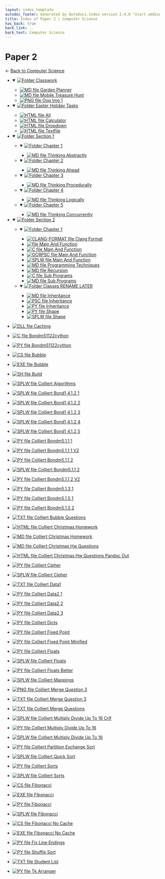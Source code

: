 ```yaml
---
layout: index_template
autodoc_footer: Generated by AutoDocs.index version 2.4.0 "start adding backlinks" ⓒ Starwort, 2020
title: Index of Paper 2 | Computer Science
has_back: true
back_link: ..
back_text: Computer Science
---
```


# **Paper 2**

← [Back to Computer Science](..)

- <details open><summary><a href='./classwork'><img title='Folder' src='https://starwort.github.io/computer-science/icon-folder.png'> Classwork</a></summary>

  - [![MD file](https://img.icons8.com/windows/512/03dac6/regular-document.png) Garden Planner](./classwork/garden_planner.html)
  - [![MD file](https://img.icons8.com/windows/512/03dac6/regular-document.png) Mobile Treasure Hunt](./classwork/mobile_treasure_hunt.html)
  - [![PNG file](https://img.icons8.com/windows/512/03dac6/image-document.png) Oop Img 1](./classwork/oop_img_1.png)

  </details>
- <details open><summary><a href='./easter_holiday_tasks'><img title='Folder' src='https://starwort.github.io/computer-science/icon-folder.png'> Easter Holiday Tasks</a></summary>

  - [![HTML file](https://img.icons8.com/windows/512/03dac6/regular-document.png) All](./easter_holiday_tasks/all.html)
  - [![HTML file](https://img.icons8.com/windows/512/03dac6/regular-document.png) Calculator](./easter_holiday_tasks/calculator.html)
  - [![HTML file](https://img.icons8.com/windows/512/03dac6/regular-document.png) Dropdown](./easter_holiday_tasks/dropdown.html)
  - [![HTML file](https://img.icons8.com/windows/512/03dac6/regular-document.png) Textfile](./easter_holiday_tasks/textfile.html)

  </details>
- <details open><summary><a href='././section_1'><img title='Folder' src='https://starwort.github.io/computer-science/icon-folder.png'> Section 1</a></summary>

  - <details open><summary><a href='./section_1/chapter_1'><img title='Folder' src='https://starwort.github.io/computer-science/icon-folder.png'> Chapter 1</a></summary>

    - [![MD file](https://img.icons8.com/windows/512/03dac6/regular-document.png) Thinking Abstractly](./section_1/chapter_1/thinking_abstractly.html)

    </details>
  - <details open><summary><a href='./section_1/chapter_2'><img title='Folder' src='https://starwort.github.io/computer-science/icon-folder.png'> Chapter 2</a></summary>

    - [![MD file](https://img.icons8.com/windows/512/03dac6/regular-document.png) Thinking Ahead](./section_1/chapter_2/thinking_ahead.html)

    </details>
  - <details open><summary><a href='./section_1/chapter_3'><img title='Folder' src='https://starwort.github.io/computer-science/icon-folder.png'> Chapter 3</a></summary>

    - [![MD file](https://img.icons8.com/windows/512/03dac6/regular-document.png) Thinking Procedurally](./section_1/chapter_3/thinking_procedurally.html)

    </details>
  - <details open><summary><a href='./section_1/chapter_4'><img title='Folder' src='https://starwort.github.io/computer-science/icon-folder.png'> Chapter 4</a></summary>

    - [![MD file](https://img.icons8.com/windows/512/03dac6/regular-document.png) Thinking Logically](./section_1/chapter_4/thinking_logically.html)

    </details>
  - <details open><summary><a href='./section_1/chapter_5'><img title='Folder' src='https://starwort.github.io/computer-science/icon-folder.png'> Chapter 5</a></summary>

    - [![MD file](https://img.icons8.com/windows/512/03dac6/regular-document.png) Thinking Concurrently](./section_1/chapter_5/thinking_concurrently.html)

    </details>

  </details>
- <details open><summary><a href='././section_2'><img title='Folder' src='https://starwort.github.io/computer-science/icon-folder.png'> Section 2</a></summary>

  - <details open><summary><a href='./section_2/chapter_1'><img title='Folder' src='https://starwort.github.io/computer-science/icon-folder.png'> Chapter 1</a></summary>

    - [![CLANG-FORMAT file](https://img.icons8.com/windows/512/03dac6/file-configuration.png) Clang Format](./section_2/chapter_1/.clang-format)
    - [![ file](https://img.icons8.com/windows/512/03dac6/binary-file.png) Main And Function](./section_2/chapter_1/main_and_function)
    - [![C file](https://img.icons8.com/windows/512/03dac6/c.png) Main And Function](./section_2/chapter_1/main_and_function.c)
    - [![OCRPSC file](https://img.icons8.com/windows/512/03dac6/code-file.png) Main And Function](./section_2/chapter_1/main_and_function.ocrpsc)
    - [![SPLW file](https://starwort.github.io/computer-science/icon-splw.png) Main And Function](./section_2/chapter_1/main_and_function.splw)
    - [![MD file](https://img.icons8.com/windows/512/03dac6/regular-document.png) Programming Techniques](./section_2/chapter_1/programming_techniques.html)
    - [![MD file](https://img.icons8.com/windows/512/03dac6/regular-document.png) Recursion](./section_2/chapter_1/recursion.html)
    - [![C file](https://img.icons8.com/windows/512/03dac6/c.png) Sub Programs](./section_2/chapter_1/sub_programs.c)
    - [![MD file](https://img.icons8.com/windows/512/03dac6/regular-document.png) Sub Programs](./section_2/chapter_1/sub_programs.html)

    </details>
  - <details open><summary><a href='./section_2/classes_RENAME_LATER'><img title='Folder' src='https://starwort.github.io/computer-science/icon-folder.png'> Classes RENAME LATER</a></summary>

    - [![MD file](https://img.icons8.com/windows/512/03dac6/regular-document.png) Inheritance](./section_2/classes_RENAME_LATER/inheritance.html)
    - [![PSC file](https://img.icons8.com/windows/512/03dac6/code-file.png) Inheritance](./section_2/classes_RENAME_LATER/inheritance.psc)
    - [![PY file](https://img.icons8.com/windows/512/03dac6/py.png) Inheritance](./section_2/classes_RENAME_LATER/inheritance.py)
    - [![PY file](https://img.icons8.com/windows/512/03dac6/py.png) Shape](./section_2/classes_RENAME_LATER/shape.py)
    - [![SPLW file](https://starwort.github.io/computer-science/icon-splw.png) Shape](./section_2/classes_RENAME_LATER/shape.splw)

    </details>

  </details>
- [![DLL file](https://img.icons8.com/windows/512/03dac6/dll.png) Caching](./Caching.dll)
- [![C file](https://img.icons8.com/windows/512/03dac6/c.png) Bondm51122cython](./bondm51122cython.c)
- [![PY file](https://img.icons8.com/windows/512/03dac6/py.png) Bondm51122cython](./bondm51122cython.py)
- [![CS file](https://img.icons8.com/windows/512/03dac6/cs.png) Bubble](./bubble.cs)
- [![EXE file](https://img.icons8.com/windows/512/03dac6/exe.png) Bubble](./bubble.exe)
- [![SH file](https://img.icons8.com/windows/512/03dac6/important-file.png) Build](./build.sh)
- [![SPLW file](https://starwort.github.io/computer-science/icon-splw.png) Colliert Algorithms](./colliert_algorithms.splw)
- [![SPLW file](https://starwort.github.io/computer-science/icon-splw.png) Colliert Bond1 4.1.2 1](./colliert_bond1-4.1.2-1.splw)
- [![SPLW file](https://starwort.github.io/computer-science/icon-splw.png) Colliert Bond1 4.1.2 2](./colliert_bond1-4.1.2-2.splw)
- [![SPLW file](https://starwort.github.io/computer-science/icon-splw.png) Colliert Bond1 4.1.2 3](./colliert_bond1-4.1.2-3.splw)
- [![SPLW file](https://starwort.github.io/computer-science/icon-splw.png) Colliert Bond1 4.1.2 4](./colliert_bond1-4.1.2-4.splw)
- [![SPLW file](https://starwort.github.io/computer-science/icon-splw.png) Colliert Bond1 4.1.2 5](./colliert_bond1-4.1.2-5.splw)
- [![PY file](https://img.icons8.com/windows/512/03dac6/py.png) Colliert Bondm5.1.1 1](./colliert_bondm5.1.1-1.py)
- [![PY file](https://img.icons8.com/windows/512/03dac6/py.png) Colliert Bondm5.1.1 1 V2](./colliert_bondm5.1.1-1_v2.py)
- [![PY file](https://img.icons8.com/windows/512/03dac6/py.png) Colliert Bondm5.1.1 2](./colliert_bondm5.1.1-2.py)
- [![SPLW file](https://starwort.github.io/computer-science/icon-splw.png) Colliert Bondm5.1.1 2](./colliert_bondm5.1.1-2.splw)
- [![PY file](https://img.icons8.com/windows/512/03dac6/py.png) Colliert Bondm5.1.1 2 V2](./colliert_bondm5.1.1-2_v2.py)
- [![PY file](https://img.icons8.com/windows/512/03dac6/py.png) Colliert Bondm5.1.3 1](./colliert_bondm5.1.3-1.py)
- [![PY file](https://img.icons8.com/windows/512/03dac6/py.png) Colliert Bondm5.1.5 1](./colliert_bondm5.1.5-1.py)
- [![PY file](https://img.icons8.com/windows/512/03dac6/py.png) Colliert Bondm5.1.5 2](./colliert_bondm5.1.5-2.py)
- [![TXT file](https://img.icons8.com/windows/512/03dac6/document.png) Colliert Bubble Questions](./colliert_bubble_questions.txt)
- [![HTML file](https://img.icons8.com/windows/512/03dac6/regular-document.png) Colliert Christmas Homework](./colliert_christmas_homework.html)
- [![MD file](https://img.icons8.com/windows/512/03dac6/regular-document.png) Colliert Christmas Homework](./colliert_christmas_homework.html)
- [![MD file](https://img.icons8.com/windows/512/03dac6/regular-document.png) Colliert Christmas Hw Questions](./colliert_christmas_hw_questions.html)
- [![HTML file](https://img.icons8.com/windows/512/03dac6/regular-document.png) Colliert Christmas Hw Questions Pandoc Out](./colliert_christmas_hw_questions_pandoc_out.html)
- [![PY file](https://img.icons8.com/windows/512/03dac6/py.png) Colliert Cipher](./colliert_cipher.py)
- [![SPLW file](https://starwort.github.io/computer-science/icon-splw.png) Colliert Cipher](./colliert_cipher.splw)
- [![TXT file](https://img.icons8.com/windows/512/03dac6/document.png) Colliert Data1](./colliert_data1.txt)
- [![PY file](https://img.icons8.com/windows/512/03dac6/py.png) Colliert Data2 1](./colliert_data2-1.py)
- [![PY file](https://img.icons8.com/windows/512/03dac6/py.png) Colliert Data2 2](./colliert_data2-2.py)
- [![PY file](https://img.icons8.com/windows/512/03dac6/py.png) Colliert Data2 3](./colliert_data2-3.py)
- [![PY file](https://img.icons8.com/windows/512/03dac6/py.png) Colliert Dicts](./colliert_dicts.py)
- [![PY file](https://img.icons8.com/windows/512/03dac6/py.png) Colliert Fixed Point](./colliert_fixed-point.py)
- [![PY file](https://img.icons8.com/windows/512/03dac6/py.png) Colliert Fixed Point Minified](./colliert_fixed-point_minified.py)
- [![PY file](https://img.icons8.com/windows/512/03dac6/py.png) Colliert Floats](./colliert_floats.py)
- [![SPLW file](https://starwort.github.io/computer-science/icon-splw.png) Colliert Floats](./colliert_floats.splw)
- [![PY file](https://img.icons8.com/windows/512/03dac6/py.png) Colliert Floats Better](./colliert_floats_better.py)
- [![SPLW file](https://starwort.github.io/computer-science/icon-splw.png) Colliert Mappings](./colliert_mappings.splw)
- [![PNG file](https://img.icons8.com/windows/512/03dac6/image-document.png) Colliert Merge Question 3](./colliert_merge_question_3.png)
- [![TXT file](https://img.icons8.com/windows/512/03dac6/document.png) Colliert Merge Question 3](./colliert_merge_question_3.txt)
- [![TXT file](https://img.icons8.com/windows/512/03dac6/document.png) Colliert Merge Questions](./colliert_merge_questions.txt)
- [![SPLW file](https://starwort.github.io/computer-science/icon-splw.png) Colliert Multiply Divide Up To 16 Crlf](./colliert_multiply_divide_up_to_16-crlf.splw)
- [![PY file](https://img.icons8.com/windows/512/03dac6/py.png) Colliert Multiply Divide Up To 16](./colliert_multiply_divide_up_to_16.py)
- [![SPLW file](https://starwort.github.io/computer-science/icon-splw.png) Colliert Multiply Divide Up To 16](./colliert_multiply_divide_up_to_16.splw)
- [![PY file](https://img.icons8.com/windows/512/03dac6/py.png) Colliert Partition Exchange Sort](./colliert_partition_exchange_sort.py)
- [![SPLW file](https://starwort.github.io/computer-science/icon-splw.png) Colliert Quick Sort](./colliert_quick_sort.splw)
- [![PY file](https://img.icons8.com/windows/512/03dac6/py.png) Colliert Sorts](./colliert_sorts.py)
- [![SPLW file](https://starwort.github.io/computer-science/icon-splw.png) Colliert Sorts](./colliert_sorts.splw)
- [![CS file](https://img.icons8.com/windows/512/03dac6/cs.png) Fibonacci](./fibonacci.cs)
- [![EXE file](https://img.icons8.com/windows/512/03dac6/exe.png) Fibonacci](./fibonacci.exe)
- [![PY file](https://img.icons8.com/windows/512/03dac6/py.png) Fibonacci](./fibonacci.py)
- [![SPLW file](https://starwort.github.io/computer-science/icon-splw.png) Fibonacci](./fibonacci.splw)
- [![CS file](https://img.icons8.com/windows/512/03dac6/cs.png) Fibonacci No Cache](./fibonacci_no_cache.cs)
- [![EXE file](https://img.icons8.com/windows/512/03dac6/exe.png) Fibonacci No Cache](./fibonacci_no_cache.exe)
- [![PY file](https://img.icons8.com/windows/512/03dac6/py.png) Fix Line Endings](./fix_line_endings.py)
- [![PY file](https://img.icons8.com/windows/512/03dac6/py.png) Shuffle Sort](./shuffle_sort.py)
- [![TXT file](https://img.icons8.com/windows/512/03dac6/document.png) Student List](./student_list.txt)
- [![PY file](https://img.icons8.com/windows/512/03dac6/py.png) Tk Arranger](./tk_arranger.py)
